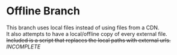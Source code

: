 # Offline Branch
This branch uses local files instead of using files from a CDN.  
It also attempts to have a local/offline copy of every external file.  
~~Included is a script that replaces the local paths with external urls.~~ _INCOMPLETE_  
